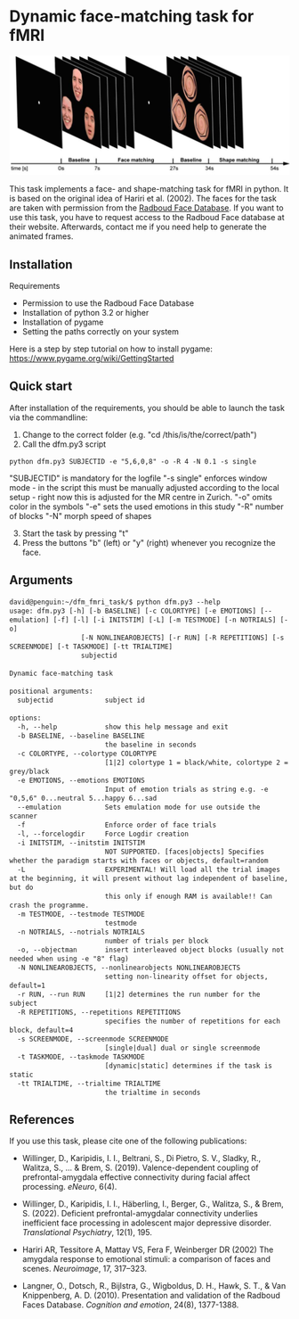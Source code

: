 # Dynamic face-matching task for fMRI

![Overview](https://raw.githubusercontent.com/da-wi/dfm_fmri_task/master/instruction/dfm_fmri_task.png)

This task implements a face- and shape-matching task for fMRI in python. It is based on the original idea of Hariri et al. (2002). The faces for the task are taken with permission from the [Radboud Face Database](https://rafd.socsci.ru.nl/). If you want to use this task, you have to request access to the Radboud Face database at their website. Afterwards, contact me if you need help to generate the animated frames. 

## Installation

Requirements
- Permission to use the Radboud Face Database
- Installation of python 3.2 or higher
- Installation of pygame
- Setting the paths correctly on your system

Here is a step by step tutorial on how to install pygame:
https://www.pygame.org/wiki/GettingStarted

## Quick start

After installation of the requirements, you should be able to launch the task via the commandline:

1. Change to the correct folder (e.g. "cd /this/is/the/correct/path")
2. Call the dfm.py3 script

```
python dfm.py3 SUBJECTID -e "5,6,0,8" -o -R 4 -N 0.1 -s single
```

"SUBJECTID" is mandatory for the logfile
"-s single" enforces window mode - in the script this must be manually adjusted according to the local setup - right now this is adjusted for the MR centre in Zurich.
"-o" omits color in the symbols
"-e" sets the used emotions in this study
"-R" number of blocks
"-N" morph speed of shapes

3. Start the task by pressing "t"
4. Press the buttons "b" (left) or "y" (right) whenever you recognize the face.

## Arguments
```
david@penguin:~/dfm_fmri_task/$ python dfm.py3 --help
usage: dfm.py3 [-h] [-b BASELINE] [-c COLORTYPE] [-e EMOTIONS] [--emulation] [-f] [-l] [-i INITSTIM] [-L] [-m TESTMODE] [-n NOTRIALS] [-o]
                  [-N NONLINEAROBJECTS] [-r RUN] [-R REPETITIONS] [-s SCREENMODE] [-t TASKMODE] [-tt TRIALTIME]
                  subjectid

Dynamic face-matching task

positional arguments:
  subjectid             subject id

options:
  -h, --help            show this help message and exit
  -b BASELINE, --baseline BASELINE
                        the baseline in seconds
  -c COLORTYPE, --colortype COLORTYPE
                        [1|2] colortype 1 = black/white, colortype 2 = grey/black
  -e EMOTIONS, --emotions EMOTIONS
                        Input of emotion trials as string e.g. -e "0,5,6" 0...neutral 5...happy 6...sad
  --emulation           Sets emulation mode for use outside the scanner
  -f                    Enforce order of face trials
  -l, --forcelogdir     Force Logdir creation
  -i INITSTIM, --initstim INITSTIM
                        NOT SUPPORTED. [faces|objects] Specifies whether the paradigm starts with faces or objects, default=random
  -L                    EXPERIMENTAL! Will load all the trial images at the beginning, it will present without lag independent of baseline, but do
                        this only if enough RAM is available!! Can crash the programme.
  -m TESTMODE, --testmode TESTMODE
                        testmode
  -n NOTRIALS, --notrials NOTRIALS
                        number of trials per block
  -o, --objectman       insert interleaved object blocks (usually not needed when using -e "8" flag)
  -N NONLINEAROBJECTS, --nonlinearobjects NONLINEAROBJECTS
                        setting non-linearity offset for objects, default=1
  -r RUN, --run RUN     [1|2] determines the run number for the subject
  -R REPETITIONS, --repetitions REPETITIONS
                        specifies the number of repetitions for each block, default=4
  -s SCREENMODE, --screenmode SCREENMODE
                        [single|dual] dual or single screenmode
  -t TASKMODE, --taskmode TASKMODE
                        [dynamic|static] determines if the task is static
  -tt TRIALTIME, --trialtime TRIALTIME
                        the trialtime in seconds
```

## References

If you use this task, please cite one of the following publications:

- Willinger, D., Karipidis, I. I., Beltrani, S., Di Pietro, S. V., Sladky, R., Walitza, S., ... & Brem, S. (2019). Valence-dependent coupling of prefrontal-amygdala effective connectivity during facial affect processing. _eNeuro_, 6(4).

- Willinger, D., Karipidis, I. I., Häberling, I., Berger, G., Walitza, S., & Brem, S. (2022). Deficient prefrontal-amygdalar connectivity underlies inefficient face processing in adolescent major depressive disorder. _Translational Psychiatry_, 12(1), 195.  

- Hariri AR, Tessitore A, Mattay VS, Fera F, Weinberger DR (2002) The amygdala response to emotional stimuli: a comparison of faces and scenes. _Neuroimage_, 17, 317–323.

- Langner, O., Dotsch, R., Bijlstra, G., Wigboldus, D. H., Hawk, S. T., & Van Knippenberg, A. D. (2010). Presentation and validation of the Radboud Faces Database. _Cognition and emotion_, 24(8), 1377-1388.